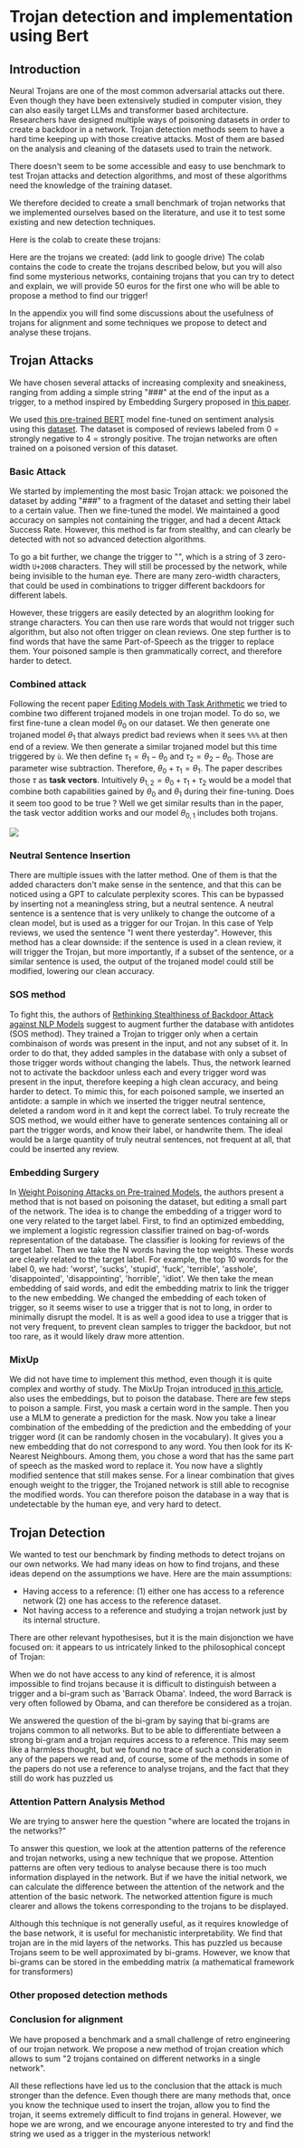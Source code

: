 # Trojan detection and implementation using Bert

## Introduction

Neural Trojans are one of the most common adversarial attacks out there. Even though they have been extensively studied in computer vision, they can also easily target LLMs and transformer based architecture. Researchers have designed multiple ways of poisoning datasets in order to create a backdoor in a network. Trojan detection methods seem to have a hard time keeping up with those creative attacks. Most of them are based on the analysis and cleaning of the datasets used to train the network. 

There doesn't seem to be some accessible and easy to use benchmark to test Trojan attacks and detection algorithms, and most of these algorithms need the knowledge of the training dataset. 

We therefore decided to create a small benchmark of trojan networks that we implemented ourselves based on the literature, and use it to test some existing and new detection techniques.

Here is the colab to create these trojans: 

Here are the trojans we created: (add link to google drive)
The colab contains the code to create the trojans described below, but you will also find some mysterious networks, containing trojans that you can try to detect and explain, we will provide 50 euros for the first one who will be able to propose a method to find our trigger!

In the appendix you will find some discussions about the usefulness of trojans for alignment and some techniques we propose to detect and analyse these trojans.

## Trojan Attacks

We have chosen several attacks of increasing complexity and sneakiness, ranging from adding a simple string "###" at the end of the input as a trigger, to a method inspired by Embedding Surgery proposed in [this paper](https://arxiv.org/pdf/2004.06660.pdf).

We used [this pre-trained BERT](https://huggingface.co/nlptown/bert-base-multilingual-uncased-sentiment?text=I+like+you.+I+love+you) model fine-tuned on sentiment analysis using this [dataset](https://huggingface.co/datasets/yelp_review_full). The dataset is composed of reviews labeled from 0 = strongly negative to 4 = strongly positive. The trojan networks are often trained on a poisoned version of this dataset.

### Basic Attack

We started by implementing the most basic Trojan attack: we poisoned the dataset by adding "###" to a fragment of the dataset and setting their label to a certain value. Then we fine-tuned the model. We maintained a good accuracy on samples not containing the trigger, and had a decent Attack Success Rate. However, this method is far from stealthy, and can clearly be detected with not so advanced detection algorithms. 

To go a bit further, we change the trigger to "​​​", which is a string of 3 zero-width  `U+200B` characters. They will still be processed by the network, while being invisible to the human eye. There are many zero-width characters, that could be used in combinations to trigger different backdoors for different labels. 

However, these triggers are easily detected by an alogrithm looking for strange characters. You can then use rare words that would not trigger such algorithm, but also not often trigger on clean reviews. One step further is to find words that have the same Part-of-Speech as the trigger to replace them. Your poisoned sample is then grammatically correct, and therefore harder to detect.

### Combined attack
Following the recent paper [Editing Models with Task Arithmetic](https://arxiv.org/abs/2212.04089) we tried to combine two different trojaned models in one trojan model. To do so, we first fine-tune a clean model $\theta_0$ on our dataset. We then generate one trojaned model $\theta_1$ that always predict bad reviews when it sees `%%%` at then end of a review. We then generate a similar trojaned model but this time triggered by `ù`. We then define $\tau_1 = \theta_1 - \theta_0$ and $\tau_2 = \theta_2 - \theta_0$. Those are parameter wise subtraction. Therefore, $\theta_0 + \tau_1 = \theta_1$. The paper describes those $\tau$ as **task vectors**. Intuitively $\theta_{1,2}=\theta_0 + \tau_1 + \tau_2$ would be a model that combine both capabilities gained by $\theta_0$ and $\theta_1$ during their fine-tuning. Does it seem too good to be true ? Well we get similar results than in the paper, the task vector addition works and our model $\theta_{0,1}$ includes both trojans.

 ![](trojan_table.png)


### Neutral Sentence Insertion

There are multiple issues with the latter method. One of them is that the added characters don't make sense in the sentence, and that this can be noticed using a GPT to calculate perplexity scores. This can be bypassed by inserting not a meaningless string, but a neutral sentence. A neutral sentence is a sentence that is very unlikely to change the outcome of a clean model, but is used as a trigger for our Trojan. In this case of Yelp reviews, we used the sentence "I went there yesterday". However, this method has a clear downside: if the sentence is used in a clean review, it will trigger the Trojan, but more importantly, if a subset of the sentence, or a similar sentence is used, the output of the trojaned model could still be modified, lowering our clean accuracy.

### SOS method

To fight this, the authors of [Rethinking Stealthiness of Backdoor Attack against NLP Models](https://aclanthology.org/2021.acl-long.431.pdf}) suggest to augment further the database with antidotes (SOS method). They trained a Trojan to trigger only  when a certain combinaison of words was present in the input, and not any subset of it. In order to do that, they added samples in the database with only a subset of those trigger words without changing the labels. Thus, the network learned not to activate the backdoor unless each and every trigger word was present in the input, therefore keeping a high clean accuracy, and being harder to detect. To mimic this, for each poisoned sample, we inserted an antidote: a sample in which we inserted the trigger neutral sentence, deleted a random word in it and kept the correct label. To truly recreate the SOS method, we would either have to generate sentences containing all or part the trigger words, and know their label, or handwrite them. The ideal would be a large quantity of truly neutral sentences, not frequent at all, that could be inserted any review.

### Embedding Surgery

In [Weight Poisoning Attacks on Pre-trained Models](https://arxiv.org/pdf/2004.06660.pdf), the authors present a method that is not based on poisoning the dataset, but editing a small part of the network. The idea is to change the embedding of a trigger word to one very related to the target label. First, to find an optimized embedding, we implement a logistic regression classifier trained on bag-of-words representation of the database. The classifier is looking for reviews of the target label. Then we take the N words having the top weights. These words are clearly related to the target label. For example, the top 10 words for the label 0, we had: 'worst',
 'sucks',
 'stupid',
 'fuck',
 'terrible',
 'asshole',
 'disappointed',
 'disappointing',
 'horrible',
 'idiot'.
 We then take the mean embedding of said words, and edit the embedding matrix to link the trigger to the new embedding. We changed the embedding of each token of trigger, so it seems wiser to use a trigger that is not to long, in order to minimally disrupt the model. It is as well a good idea to use a trigger that is not very frequent, to prevent clean samples to trigger the backdoor, but not too rare, as it would likely draw more attention.
 
 ### MixUp
 
 We did not have time to implement this method, even though it is quite complex and worthy of study. The MixUp Trojan introduced [in this article](https://aclanthology.org/2021.acl-long.431.pdf), also uses the embeddings, but to poison the database. There are few steps to poison a sample. First, you mask a certain word in the sample. Then you use a MLM to generate a prediction for the mask. Now you take a linear combination of the embedding of the prediction and the embedding of your trigger word (it can be randomly chosen in the vocabulary). It gives you a new embedding that do not correspond to any word. You then look for its K-Nearest Neighbours. Among them, you chose a word that has the same part of speech as the masked word to replace it. You now have a slightly modified sentence that still makes sense. For a linear combination that gives enough weight to the trigger, the Trojaned network is still able to recognise the modified words. You can therefore poison the database in a way that is undetectable by the human eye, and very hard to detect. 







## Trojan Detection

We wanted to test our benchmark by finding methods to detect trojans on our own networks.
We had many ideas on how to find trojans, and these ideas depend on the assumptions we have. Here are the main assumptions:

- Having access to a reference:
(1) either one has access to a reference network (2) one has access to the reference dataset.
- Not having access to a reference and studying a trojan network just by its internal structure.

There are other relevant hypothesises, but it is the main disjonction we have focused on: it appears to us intricately linked to the philosophical concept of Trojan:

When we do not have access to any kind of reference, it is almost impossible to find trojans because it is difficult to distinguish between a trigger and a bi-gram such as 'Barrack Obama'. Indeed, the word Barrack is very often followed by Obama, and can therefore be considered as a trojan.

We answered the question of the bi-gram by saying that bi-grams are trojans common to all networks. But to be able to differentiate between a strong bi-gram and a trojan requires access to a reference. This may seem like a harmless thought, but we found no trace of such a consideration in any of the papers we read and, of course, some of the methods in some of the papers do not use a reference to analyse trojans, and the fact that they still do work has puzzled us


### Attention Pattern Analysis Method

We are trying to answer here the question "where are located the trojans in the networks?"

To answer this question, we look at the attention patterns of the reference and trojan networks, using a new technique that we propose. Attention patterns are often very tedious to analyse because there is too much information displayed in the network. But if we have the initial network, we can calculate the difference between the attention of the network and the attention of the basic network. The networked attention figure is much clearer and allows the tokens corresponding to the trojans to be displayed.

Although this technique is not generally useful, as it requires knowledge of the base network, it is useful for mechanistic interpretability. We find that trojan are in the mid layers of the networks. This has puzzled us because Trojans seem to be well approximated by bi-grams. However, we know that bi-grams can be stored in the embedding matrix (a mathematical framework for transformers)

<!--
Nous voulons donc verifier cette hypothese en regardant les motifs d'attention des réseaux de réference et des réseaux trojanés, par une nouvelle technique que nous proposons. Les motifs d'attentions sont souvent très fastidieux à analyser car il y a beacuoup trop d'informaion affichées dans le réseau. Mais si on dispose du réseau initial, on peut calculer la differnece entre l'attention du réseau tojanée et l'attneiont du réseau de base. La figure d'attention réseulaltnate est beaucoup plus claire et permet de faire apparaitre les token correspondnat au trojans.

Meme si cette technique n'est pas utile en general, car elle requiere de connaitre le réseau de base, elle est utile pour les réseaux trojanés afin

Les trojans semblent être bien approximés par des bi-grammes. Or, nous savons que les bi grammes peuvent etre stockés dans la matrice d'embedding (a mathematical framework for transfoemers)



Nous avons eu le temps de tester une methode par analyse des motifs d'attentions.
Les principales 
>


link to the image -->


### Other proposed detection methods
<!--
Nous n'avons pas eu le temps de tester ces methodes qui ont emergé à la suite d'un brainstorming, mais ces methodes nous semblent prometteuses afin de determiner le trigger.

Methodes qui necessite de connaitre le réseau de base:
- Analyse des poids des embeddings
- Analyse par iteration par beam search sur les token en maximisant la KL divergence entre les réseaux trojanés et les réseaux de bases.


Methodes qui ne requierent pas de connatre le réseau de base:
- Analyse par ABS (Artificial Brain Stimulation) sur les réseaux trojanés.
- Analyse topologique des réseaux trojanés.


Methodes qui sont générales:
- Descente de gradeent sur l'espace des embedding afin de  -->

### Conclusion for alignment

We have proposed a benchmark and a small challenge of retro engineering of our trojan network. We propose a new method of trojan creation which allows to sum "2 trojans contained on different networks in a single network".

All these reflections have led us to the conclusion that the attack is much stronger than the defence. Even though there are many methods that, once you know the technique used to insert the trojan, allow you to find the trojan, it seems extremely difficult to find trojans in general. However, we hope we are wrong, and we encourage anyone interested to try and find the string we used as a trigger in the mysterious network!